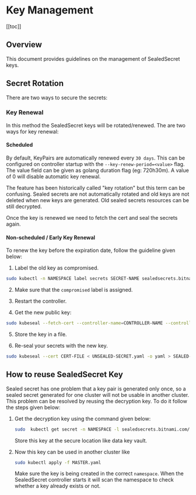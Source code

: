 # Key Management

[[toc]]

## Overview
This document provides guidelines on the management of SealedSecret keys.

## Secret Rotation

There are two ways to secure the secrets:

### Key Renewal

In this method the SealedSecret keys will be rotated/renewed. The are two ways for key renewal:

#### Scheduled

By default, KeyPairs are automatically renewed every `30 days`. This can be configured on controller startup with the `--key-renew-period=<value>` flag. The value field can be given as golang duration flag (eg: 720h30m). A value of 0 will disable automatic key renewal.

The feature has been historically called "key rotation" but this term can be confusing. Sealed secrets are not automatically rotated and old keys are not deleted when new keys are generated. Old sealed secrets resources can be still decrypted.

Once the key is renewed we need to fetch the cert and seal the secrets again.


#### Non-scheduled / Early Key Renewal

To renew the key before the expiration date, follow the guideline given below:

1. Label the old key as compromised.

```bash
sudo kubectl -n NAMESPACE label secrets SECRET-NAME sealedsecrets.bitnami.com/sealed-secrets-key=compromised --overwrite=true
```

2. Make sure that the `compromised` label is assigned. 

3. Restart the controller.

4. Get the new public key:
    
```bash
sudo kubeseal --fetch-cert --controller-name=CONTROLLER-NAME --controller-namespace=NAMESPACE
```

5. Store the key in a file.

6. Re-seal your secrets with the new key.
```bash
sudo kubeseal --cert CERT-FILE < UNSEALED-SECRET.yaml -o yaml > SEALED-SECRET.yaml
```

## How to reuse SealedSecret Key

Sealed secret has one problem that a key pair is generated only once, so a sealed secret generated for one cluster will not be usable in another cluster. This problem can be resolved by reusing the decryption key. To do it follow the steps given below:

1. Get the decryption key using the command given below:

    ```bash
    sudo  kubectl get secret -n NAMESPACE -l sealedsecrets.bitnami.com/sealed-secrets-key -o yaml > MASTER.yaml
    ```

    Store this key at the secure location like data key vault.

2. Now this key can be used in another cluster like
    ```bash
    sudo kubectl apply -f MASTER.yaml
    ```
    Make sure the key is being created in the correct `namespace`. When the SealedSecret controller starts it will scan the namespace to check whether a key already exists or not.
